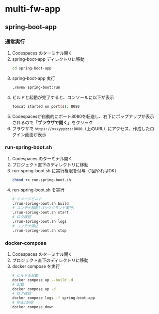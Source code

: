 # multi-fw-app
## spring-boot-app
### 通常実行
1.  Codespaces のターミナル開く
2.  spring-boot-app ディレクトリに移動
    ```bash
    cd spring-boot-app
    ```
3.  spring-boot-app 実行
    ```bash
    ./mvnw spring-boot:run
    ```
4.  ビルドと起動が完了すると、コンソールに以下が表示
    ```bash
    Tomcat started on port(s): 8080
    ```
5.  Codespacesが自動的にポート8080を転送し、右下にポップアップが表示されるので「**ブラウザで開く**」をクリック
6.  ブラウザで `https://xxxyyyzzz:8080`（上のURL）にアクセス、作成したログイン画面が表示

### run-spring-boot.sh
1.  Codespaces のターミナル開く
2.  プロジェクト直下のディレクトリに移動
3.  run-spring-boot.sh に実行権限を付与（1回やればOK）
    ```bash
    chmod +x run-spring-boot.sh
    ```
4.  run-spring-boot.sh を実行
    ```bash
    # イメージビルド
    ./run-spring-boot.sh build
    # コンテナ起動(バックグランド実行)
    ./run-spring-boot.sh start
    # ログ確認
    ./run-spring-boot.sh logs
    # コンテナ停止
    ./run-spring-boot.sh stop
    ```
### docker-compose
1.  Codespaces のターミナル開く
2.  プロジェクト直下のディレクトリに移動
3.  docker compose を実行
    ```bash
    # ビルド＆起動
    docker compose up --build -d
    # 起動
    docker compose up -d
    # ログ確認
    docker compose logs -f spring-boot-app
    # 停止/削除
    docker compose down
    ```
